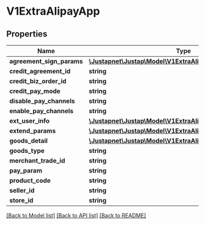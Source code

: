 # V1ExtraAlipayApp

## Properties
Name | Type | Description | Notes
------------ | ------------- | ------------- | -------------
**agreement_sign_params** | [**\Justapnet\Justap\Model\V1ExtraAlipayAgreementSignParams**](V1ExtraAlipayAgreementSignParams.md) |  | [optional] 
**credit_agreement_id** | **string** |  | [optional] 
**credit_biz_order_id** | **string** |  | [optional] 
**credit_pay_mode** | **string** |  | [optional] 
**disable_pay_channels** | **string** |  | [optional] 
**enable_pay_channels** | **string** |  | [optional] 
**ext_user_info** | [**\Justapnet\Justap\Model\V1ExtraAlipayExtUserInfo**](V1ExtraAlipayExtUserInfo.md) |  | [optional] 
**extend_params** | [**\Justapnet\Justap\Model\V1ExtraAlipayExtendParams**](V1ExtraAlipayExtendParams.md) |  | [optional] 
**goods_detail** | [**\Justapnet\Justap\Model\V1ExtraAlipayGoodsDetail[]**](V1ExtraAlipayGoodsDetail.md) |  | [optional] 
**goods_type** | **string** |  | [optional] 
**merchant_trade_id** | **string** |  | [optional] 
**pay_param** | **string** |  | [optional] 
**product_code** | **string** |  | [optional] 
**seller_id** | **string** |  | [optional] 
**store_id** | **string** |  | [optional] 

[[Back to Model list]](../README.md#documentation-for-models) [[Back to API list]](../README.md#documentation-for-api-endpoints) [[Back to README]](../README.md)


